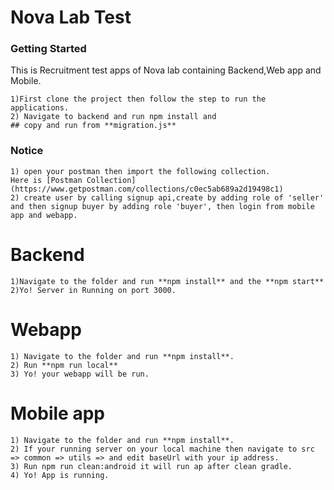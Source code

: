 # Nova Lab Test

### Getting Started
This is Recruitment test apps of Nova lab containing  Backend,Web app and Mobile.
```
1)First clone the project then follow the step to run the applications.
2) Navigate to backend and run npm install and 
## copy and run from **migration.js** 
```
### Notice 

```
1) open your postman then import the following collection.
Here is [Postman Collection](https://www.getpostman.com/collections/c0ec5ab689a2d19498c1)
2) create user by calling signup api,create by adding role of 'seller' and then signup buyer by adding role 'buyer', then login from mobile app and webapp.
```

# Backend
```
1)Navigate to the folder and run **npm install** and the **npm start** 
2)Yo! Server in Running on port 3000.
```

# Webapp

```
1) Navigate to the folder and run **npm install**.
2) Run **npm run local**
3) Yo! your webapp will be run.

```

# Mobile app

```
1) Navigate to the folder and run **npm install**.
2) If your running server on your local machine then navigate to src => common => utils => and edit baseUrl with your ip address.
3) Run npm run clean:android it will run ap after clean gradle.
4) Yo! App is running.

```
